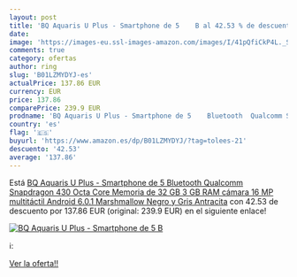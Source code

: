 ```yaml
---
layout: post
title: 'BQ Aquaris U Plus - Smartphone de 5    B al 42.53 % de descuento'
date: 
image: 'https://images-eu.ssl-images-amazon.com/images/I/41pQfiCkP4L._SL200_.jpg'
comments: true
category: ofertas
author: ring
slug: 'B01LZMYDYJ-es'
actualPrice: 137.86 EUR
currency: EUR
price: 137.86
comparePrice: 239.9 EUR
prodname: 'BQ Aquaris U Plus - Smartphone de 5    Bluetooth  Qualcomm Snapdragon 430 Octa Core  Memoria de 32 GB  3 GB RAM  cámara 16 MP  multitáctil  Android 6.0.1 Marshmallow   Negro y Gris Antracita'
country: 'es'
flag: '🇪🇸'
buyurl: 'https://www.amazon.es/dp/B01LZMYDYJ/?tag=tolees-21'
descuento: '42.53'
average: '137.86'
---
```


Está [BQ Aquaris U Plus - Smartphone de 5    Bluetooth  Qualcomm Snapdragon 430 Octa Core  Memoria de 32 GB  3 GB RAM  cámara 16 MP  multitáctil  Android 6.0.1 Marshmallow   Negro y Gris Antracita](https://www.amazon.es/dp/B01LZMYDYJ/?tag=tolees-21) con 42.53 de descuento por 137.86 EUR (original: 239.9 EUR) en el siguiente enlace!

[![BQ Aquaris U Plus - Smartphone de 5    B](https://images-eu.ssl-images-amazon.com/images/I/41pQfiCkP4L._SL200_.jpg)](https://www.amazon.es/dp/B01LZMYDYJ/?tag=tolees-21)

ℹ️:


[Ver la oferta!!](https://www.amazon.es/dp/B01LZMYDYJ/?tag=tolees-21)
